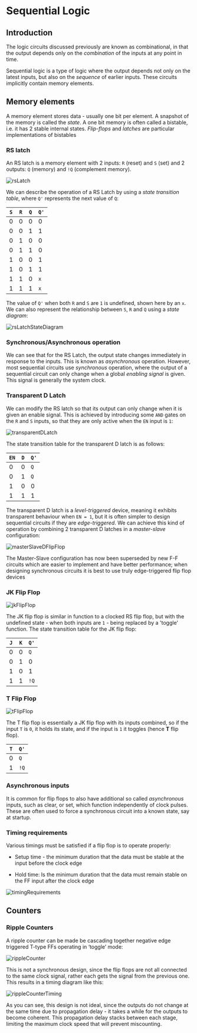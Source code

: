 # Sequential Logic

## Introduction

The logic circuits discussed previously are known as combinational, in that the output depends only on the *combination* of the inputs at any point in time.

Sequential logic is a type of logic where the output depends not only on the latest inputs, but also on the *sequence* of earlier inputs. These circuits implicitly contain memory elements.

## Memory elements

A memory element stores data - usually one bit per element. A snapshot of the memory is called the *state*. A one bit memory is often called a bistable, i.e. it has 2 stable internal states. *Flip-flops* and *latches* are particular implementations of bistables

### RS latch

An RS latch is a memory element with 2 inputs: `R` (reset) and `S` (set) and 2 outputs: `Q` (memory) and `!Q` (complement memory).

![rsLatch](notesImages/rsLatch.png)

We can describe the operation of a RS Latch by using a *state transition table*, where `Q'` represents the next value of `Q`:

| `S` | `R` | `Q` | `Q'` |
| --- | --- | --- | ---- |
| 0   | 0   | 0   | 0    |
| 0   | 0   | 1   | 1    |
| 0   | 1   | 0   | 0    |
| 0   | 1   | 1   | 0    |
| 1   | 0   | 0   | 1    |
| 1   | 0   | 1   | 1    |
| 1   | 1   | 0   | `x`  |
| 1   | 1   | 1   | `x`  |

The value of `Q'` when both `R` and `S` are `1` is undefined, shown here by an `x`. We can also represent the relationship between `S`, `R` and `Q` using a *state diagram*:

![rsLatchStateDiagram](notesImages/rsLatchStateDiagram.png)

### Synchronous/Asynchronous operation

We can see that for the RS Latch, the output state changes immediately in response to the inputs. This is known as *asynchronous* operation. However, most sequential circuits use *synchronous* operation, where the output of a sequential circuit can only change when a global *enabling signal* is given. This signal is generally the system clock.

### Transparent D Latch

We can modify the RS latch so that its output can only change when it is given an enable signal. This is achieved by introducing some `AND` gates on the `R` and `S` inputs, so that they are only active when the `EN` input is `1`:

![transparentDLatch](notesImages/transparentDLatch.png)

The state transition table for the transparent D latch is as follows:

| `EN` | `D` | `Q'` |
| ---- | --- | ---- |
| 0    | 0   | `Q`  |
| 0    | 1   | `Q`  |
| 1    | 0   | 0    |
| 1    | 1   | 1    |

The transparent D latch is a *level-triggered* device, meaning it exhibits transparent behaviour when `EN = 1`, but it is often simpler to design sequential circuits if they are *edge-triggered*. We can achieve this kind of operation by combining 2 transparent D latches in a *master-slave* configuration:

![masterSlaveDFlipFlop](notesImages/masterSlaveDFlipFlop.png)

The Master-Slave configuration has now been superseded by new F-F circuits which are easier to implement and have better performance; when designing synchronous circuits it is best to use truly edge-triggered flip flop devices

### JK Flip Flop

![jkFlipFlop](notesImages/jkFlipFlop.png)

The JK flip flop is similar in function to a clocked RS flip flop, but with the undefined state - when both inputs are `1` - being replaced by a 'toggle' function. The state transition table for the JK flip flop:

| `J` | `K` | `Q'` |
| --- | --- | ---- |
| 0   | 0   | `Q`  |
| 0   | 1   | 0    |
| 1   | 0   | 1    |
| 1   | 1   | `!Q` |

### T Flip Flop

![tFlipFlop](notesImages/tFlipFlop.png)

The T flip flop is essentially a JK flip flop with its inputs combined, so if the input `T` is `0`, it holds its state, and if the input is `1` it toggles (hence **T** flip flop).

| `T` | `Q'` |
| --- | ---- |
| 0   | `Q`  |
| 1   | `!Q` |

### Asynchronous inputs

It is common for flip flops to also have additional so called *asynchronous* inputs, such as clear, or set, which function independently of clock pulses. These are often used to force a synchronous circuit into a known state, say at startup.

### Timing requirements

Various timings must be satisfied if a flip flop is to operate properly:

- Setup time - the minimum duration that the data must be stable at the input before the clock edge

- Hold time: Is the minimum duration that the data must remain stable on the FF input after the clock edge

![timingRequirements](notesImages/timingRequirements.png)

## Counters

### Ripple Counters

A ripple counter can be made be cascading together negative edge triggered T-type FFs operating in ‘toggle’ mode:

![rippleCounter](notesImages/rippleCounter.png)

This is not a synchronous design, since the flip flops are not all connected to the same clock signal, rather each gets the signal from the previous one. This results in a timing diagram like this:

![rippleCounterTiming](notesImages/rippleCounterTiming.png)

As you can see, this design is not ideal, since the outputs do not change at the same time due to propagation delay - it takes a while for the outputs to become coherent. This propagation delay stacks between each stage, limiting the maximum clock speed that will prevent miscounting.
